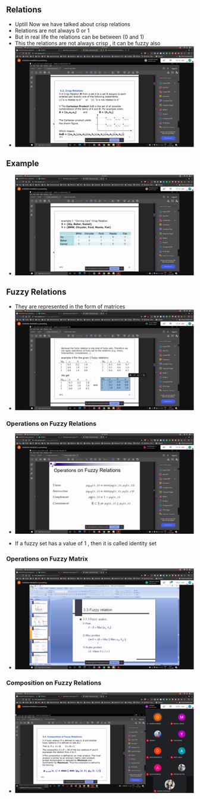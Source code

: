 ## Relations
- Uptill Now we have talked about crisp relations
- Relations are not always 0 or 1
- But in real life the relations can be between (0 and 1)
 - This the relations are not always crisp , it can be fuzzy also
- ![crisp_relations](crisp.jpg)

## Example
- ![ex](crisp_ex.jpg)

## Fuzzy Relations
- They are represented in the form of matrices
- ![fuzzy_ex](fuzzy_ex.jpg)

### Operations on Fuzzy Relations 
- ![fuzzy_rel](fuzzy_rel.jpg)

- If a fuzzy set has a value of 1 , then it is called identity set

### Operations on Fuzzy Matrix
- ![matrix_operations](matrix_operations.jpg)

### Composition on Fuzzy Relations
- ![max_min_composition](comp.jpg)